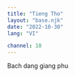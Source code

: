 ```yaml
---
title: "Tieng Tho"
layout: "base.njk"
date: "2022-10-30"
lang: "VI"

channel: 10
---
```


Bach dang giang phu
